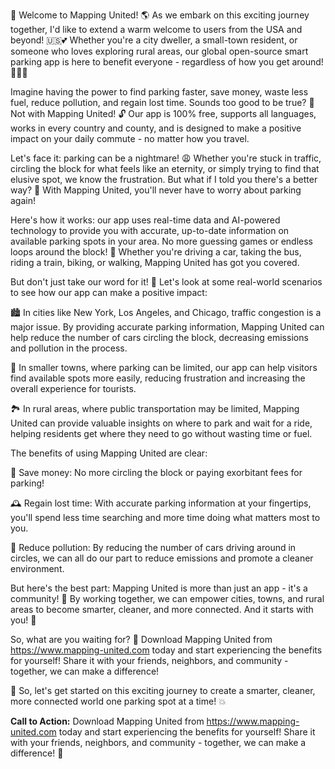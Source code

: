 🎉 Welcome to Mapping United! 🌎 As we embark on this exciting journey together, I'd like to extend a warm welcome to users from the USA and beyond! 🇺🇸💕 Whether you're a city dweller, a small-town resident, or someone who loves exploring rural areas, our global open-source smart parking app is here to benefit everyone - regardless of how you get around! 🚌🚂🛴️

Imagine having the power to find parking faster, save money, waste less fuel, reduce pollution, and regain lost time. Sounds too good to be true? 🤔 Not with Mapping United! 🔓 Our app is 100% free, supports all languages, works in every country and county, and is designed to make a positive impact on your daily commute - no matter how you travel.

Let's face it: parking can be a nightmare! 😩 Whether you're stuck in traffic, circling the block for what feels like an eternity, or simply trying to find that elusive spot, we know the frustration. But what if I told you there's a better way? 🤔 With Mapping United, you'll never have to worry about parking again!

Here's how it works: our app uses real-time data and AI-powered technology to provide you with accurate, up-to-date information on available parking spots in your area. No more guessing games or endless loops around the block! 💪 Whether you're driving a car, taking the bus, riding a train, biking, or walking, Mapping United has got you covered.

But don't just take our word for it! 🤔 Let's look at some real-world scenarios to see how our app can make a positive impact:

🏙️ In cities like New York, Los Angeles, and Chicago, traffic congestion is a major issue. By providing accurate parking information, Mapping United can help reduce the number of cars circling the block, decreasing emissions and pollution in the process.

🌳 In smaller towns, where parking can be limited, our app can help visitors find available spots more easily, reducing frustration and increasing the overall experience for tourists.

🏞️ In rural areas, where public transportation may be limited, Mapping United can provide valuable insights on where to park and wait for a ride, helping residents get where they need to go without wasting time or fuel.

The benefits of using Mapping United are clear:

💸 Save money: No more circling the block or paying exorbitant fees for parking!

🕰️ Regain lost time: With accurate parking information at your fingertips, you'll spend less time searching and more time doing what matters most to you.

🌟 Reduce pollution: By reducing the number of cars driving around in circles, we can all do our part to reduce emissions and promote a cleaner environment.

But here's the best part: Mapping United is more than just an app - it's a community! 🤝 By working together, we can empower cities, towns, and rural areas to become smarter, cleaner, and more connected. And it starts with you! 🌟

So, what are you waiting for? 🎉 Download Mapping United from https://www.mapping-united.com today and start experiencing the benefits for yourself! Share it with your friends, neighbors, and community - together, we can make a difference!

🌈 So, let's get started on this exciting journey to create a smarter, cleaner, more connected world one parking spot at a time! 💥

**Call to Action:** Download Mapping United from https://www.mapping-united.com today and start experiencing the benefits for yourself! Share it with your friends, neighbors, and community - together, we can make a difference! 🌈